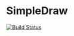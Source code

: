 # SimpleDraw

[![Build Status](https://dev.azure.com/wieslawsoltes/GitHub/_apis/build/status/Sources/SimpleDraw?branchName=master)](https://dev.azure.com/wieslawsoltes/GitHub/_build/latest?definitionId=78&branchName=master)
